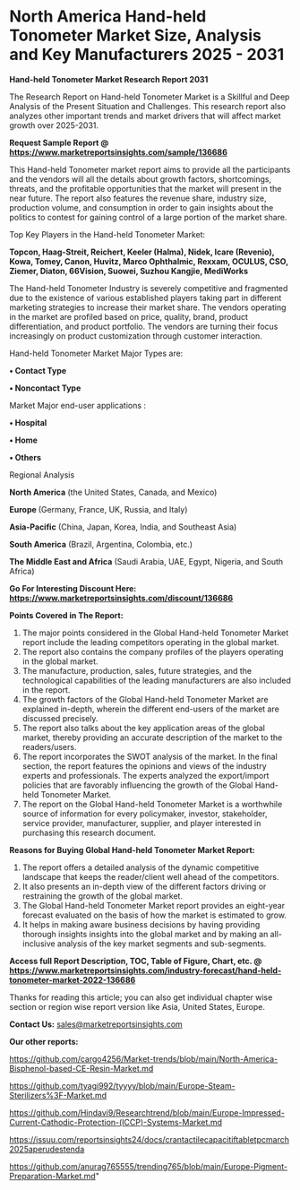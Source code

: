 # North America Hand-held Tonometer Market Size, Analysis and Key Manufacturers 2025 - 2031

<strong>Hand-held Tonometer Market Research Report 2031</strong>

The Research Report on Hand-held Tonometer Market is a Skillful and Deep Analysis of the Present Situation and Challenges. This research report also analyzes other important trends and market drivers that will affect market growth over 2025-2031.

<strong>Request Sample Report @ <a href=https://www.marketreportsinsights.com/sample/136686>https://www.marketreportsinsights.com/sample/136686</a></strong>

This Hand-held Tonometer market report aims to provide all the participants and the vendors will all the details about growth factors, shortcomings, threats, and the profitable opportunities that the market will present in the near future. The report also features the revenue share, industry size, production volume, and consumption in order to gain insights about the politics to contest for gaining control of a large portion of the market share.

Top Key Players in the Hand-held Tonometer Market:

<strong>Topcon, Haag-Streit, Reichert, Keeler (Halma), Nidek, Icare (Revenio), Kowa, Tomey, Canon, Huvitz, Marco Ophthalmic, Rexxam, OCULUS, CSO, Ziemer, Diaton, 66Vision, Suowei, Suzhou Kangjie, MediWorks</strong>

The Hand-held Tonometer Industry is severely competitive and fragmented due to the existence of various established players taking part in different marketing strategies to increase their market share. The vendors operating in the market are profiled based on price, quality, brand, product differentiation, and product portfolio. The vendors are turning their focus increasingly on product customization through customer interaction.

Hand-held Tonometer Market Major Types are:

<strong>• Contact Type

• Noncontact Type</strong>

Market Major end-user applications :

<strong>• Hospital

• Home

• Others</strong>

Regional Analysis

</u><strong><b>North America</b></strong> (the United States, Canada, and Mexico)

<strong><b>Europe </b></strong>(Germany, France, UK, Russia, and Italy)

<strong><b>Asia-Pacific</b></strong> (China, Japan, Korea, India, and Southeast Asia)

<strong><b>South America</b></strong> (Brazil, Argentina, Colombia, etc.)

<strong><b>The Middle East and Africa</b></strong> (Saudi Arabia, UAE, Egypt, Nigeria, and South Africa)

<strong>Go For Interesting Discount Here: <a href=https://www.marketreportsinsights.com/discount/136686>https://www.marketreportsinsights.com/discount/136686</a></strong>

<strong>Points Covered in The Report:</strong>
<ol>
  <li>The major points considered in the Global Hand-held Tonometer Market report include the leading competitors operating in the global market.</li>
  <li>The report also contains the company profiles of the players operating in the global market.</li>
  <li>The manufacture, production, sales, future strategies, and the technological capabilities of the leading manufacturers are also included in the report.</li>
  <li>The growth factors of the Global Hand-held Tonometer Market are explained in-depth, wherein the different end-users of the market are discussed precisely.</li>
  <li>The report also talks about the key application areas of the global market, thereby providing an accurate description of the market to the readers/users.</li>
  <li>The report incorporates the SWOT analysis of the market. In the final section, the report features the opinions and views of the industry experts and professionals. The experts analyzed the export/import policies that are favorably influencing the growth of the Global Hand-held Tonometer Market.</li>
  <li>The report on the Global Hand-held Tonometer Market is a worthwhile source of information for every policymaker, investor, stakeholder, service provider, manufacturer, supplier, and player interested in purchasing this research document.</li>
</ol>
<strong>Reasons for Buying Global Hand-held Tonometer Market Report:</strong>

<ol>
  <li>The report offers a detailed analysis of the dynamic competitive landscape that keeps the reader/client well ahead of the competitors.</li>
  <li>It also presents an in-depth view of the different factors driving or restraining the growth of the global market.</li>
  <li>The Global Hand-held Tonometer Market report provides an eight-year forecast evaluated on the basis of how the market is estimated to grow.</li>
  <li>It helps in making aware business decisions by having providing thorough insights insights into the global market and by making an all-inclusive analysis of the key market segments and sub-segments.</li>
</ol>
<strong>Access full Report Description, TOC, Table of Figure, Chart, etc. @ <a href=https://www.marketreportsinsights.com/industry-forecast/hand-held-tonometer-market-2022-136686>https://www.marketreportsinsights.com/industry-forecast/hand-held-tonometer-market-2022-136686</a></strong>


Thanks for reading this article; you can also get individual chapter wise section or region wise report version like Asia, United States, Europe.

<strong>Contact Us:</strong>
sales@marketreportsinsights.com

<strong>Our other reports:</strong>

<a href=https://github.com/cargo4256/Market-trends/blob/main/North-America-Bisphenol-based-CE-Resin-Market.md>https://github.com/cargo4256/Market-trends/blob/main/North-America-Bisphenol-based-CE-Resin-Market.md</a>

<a href=https://github.com/tyagi992/tyyyy/blob/main/Europe-Steam-Sterilizers%3F-Market.md>https://github.com/tyagi992/tyyyy/blob/main/Europe-Steam-Sterilizers%3F-Market.md</a>

<a href=https://github.com/Hindavi9/Researchtrend/blob/main/Europe-Impressed-Current-Cathodic-Protection-(ICCP)-Systems-Market.md>https://github.com/Hindavi9/Researchtrend/blob/main/Europe-Impressed-Current-Cathodic-Protection-(ICCP)-Systems-Market.md</a>

<a href=https://issuu.com/reportsinsights24/docs/crantactilecapacitiftabletpcmarch2025aperudestenda>https://issuu.com/reportsinsights24/docs/crantactilecapacitiftabletpcmarch2025aperudestenda</a>

<a href=https://github.com/anurag765555/trending765/blob/main/Europe-Pigment-Preparation-Market.md>https://github.com/anurag765555/trending765/blob/main/Europe-Pigment-Preparation-Market.md</a>"
